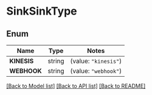 # SinkSinkType

## Enum

Name | Type | Notes
------------ | ------------- | -------------
**KINESIS** | string | (value: `"kinesis"`)
**WEBHOOK** | string | (value: `"webhook"`)


[[Back to Model list]](../README.md#documentation-for-models) [[Back to API list]](../README.md#documentation-for-api-endpoints) [[Back to README]](../README.md)


